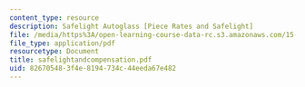 ```yaml
---
content_type: resource
description: Safelight Autoglass [Piece Rates and Safelight]
file: /media/https%3A/open-learning-course-data-rc.s3.amazonaws.com/15-660-strategic-hr-management-spring-2003/826705483f4e8194734c44eeda67e482_safelightandcompensation.pdf
file_type: application/pdf
resourcetype: Document
title: safelightandcompensation.pdf
uid: 82670548-3f4e-8194-734c-44eeda67e482
---
```

